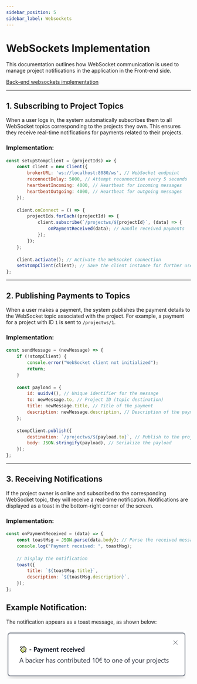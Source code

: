 ```yaml
---
sidebar_position: 5
sidebar_label: Websockets
---
```


# WebSockets Implementation

This documentation outlines how WebSocket communication is used to manage project notifications in the application in the Front-end side.

[Back-end websockets implementation](../Backend/websockets.md)

---

## **1. Subscribing to Project Topics**

When a user logs in, the system automatically subscribes them to all WebSocket topics corresponding to the projects they own. This ensures they receive real-time notifications for payments related to their projects.

### **Implementation:**

```javascript
const setupStompClient = (projectIds) => {
    const client = new Client({
        brokerURL: 'ws://localhost:8080/ws', // WebSocket endpoint
        reconnectDelay: 5000, // Attempt reconnection every 5 seconds
        heartbeatIncoming: 4000, // Heartbeat for incoming messages
        heartbeatOutgoing: 4000, // Heartbeat for outgoing messages
    });

    client.onConnect = () => {
        projectIds.forEach((projectId) => {
            client.subscribe(`/projectws/${projectId}`, (data) => {
                onPaymentReceived(data); // Handle received payments
            });
        });
    };

    client.activate(); // Activate the WebSocket connection
    setStompClient(client); // Save the client instance for further use
};
```

---

## **2. Publishing Payments to Topics**

When a user makes a payment, the system publishes the payment details to the WebSocket topic associated with the project. For example, a payment for a project with ID `1` is sent to `/projectws/1`.

### **Implementation:**

```javascript
const sendMessage = (newMessage) => {
    if (!stompClient) {
        console.error("WebSocket client not initialized");
        return;
    }

    const payload = {
        id: uuidv4(), // Unique identifier for the message
        to: newMessage.to, // Project ID (topic destination)
        title: newMessage.title, // Title of the payment
        description: newMessage.description, // Description of the payment
    };

    stompClient.publish({
        destination: `/projectws/${payload.to}`, // Publish to the project's topic
        body: JSON.stringify(payload), // Serialize the payload
    });
};
```

---

## **3. Receiving Notifications**

If the project owner is online and subscribed to the corresponding WebSocket topic, they will receive a real-time notification. Notifications are displayed as a toast in the bottom-right corner of the screen.

### **Implementation:**

```javascript
const onPaymentReceived = (data) => {
    const toastMsg = JSON.parse(data.body); // Parse the received message
    console.log("Payment received: ", toastMsg);

    // Display the notification
    toast({
        title: `${toastMsg.title}`,
        description: `${toastMsg.description}`,
    });
};
```

## **Example Notification:**
The notification appears as a toast message, as shown below:

![Toast image](img/toastImage.png)